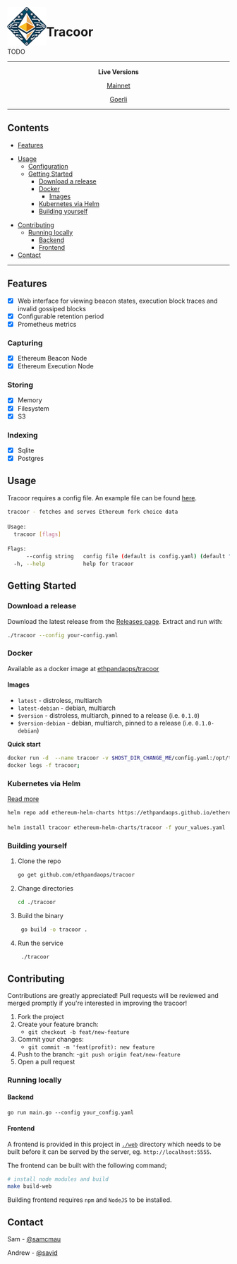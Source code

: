 <img align="left" src="./web/src/assets//logo.png" width="88">
<h1>Tracoor</h1>


TODO

----------

<p align="center">
  <b> Live Versions </b>
</p>
<p align="center">
  <a href="https://tracoor.mainnet.ethpandaops.io" target="_blank">Mainnet</a>
</p>
<p align="center">
  <a href="https://tracoor.goerli.ethpandaops.io" target="_blank">Goerli</a>
</p>

----------
## Contents

* [Features](#features)
- [Usage](#usage) 
  * [Configuration](#configuration)
  * [Getting Started](#getting-started)
    + [Download a release](#download-a-release)
    + [Docker](#docker)
      - [Images](#images)
    + [Kubernetes via Helm](#kubernetes-via-helm)
    + [Building yourself](#building-yourself)
* [Contributing](#contributing)
  + [Running locally](#running-locally)
    - [Backend](#backend)
    - [Frontend](#frontend)
* [Contact](#contact)

----------


## Features

* [x] Web interface for viewing beacon states, execution block traces and invalid gossiped blocks
* [x] Configurable retention period
* [x] Prometheus metrics

### Capturing

* [x] Ethereum Beacon Node
* [x] Ethereum Execution Node

### Storing

* [x] Memory
* [x] Filesystem
* [x] S3

### Indexing

* [x] Sqlite
* [x] Postgres

## Usage

Tracoor requires a config file. An example file can be found [here](https://github.com/ethpandaops/tracoor/blob/master/example_config.yaml).

```bash
tracoor - fetches and serves Ethereum fork choice data

Usage:
  tracoor [flags]

Flags:
      --config string   config file (default is config.yaml) (default "config.yaml")
  -h, --help            help for tracoor
```

## Getting Started

### Download a release

Download the latest release from the [Releases page](https://github.com/ethpandaops/tracoor/releases). Extract and run with:

```bash
./tracoor --config your-config.yaml
```

### Docker

Available as a docker image at [ethpandaops/tracoor](https://hub.docker.com/r/ethpandaops/tracoor/tags)
#### Images

- `latest` - distroless, multiarch
- `latest-debian` - debian, multiarch
- `$version` - distroless, multiarch, pinned to a release (i.e. `0.1.0`)
- `$version-debian` - debian, multiarch, pinned to a release (i.e. `0.1.0-debian`)

**Quick start**

```bash
docker run -d  --name tracoor -v $HOST_DIR_CHANGE_ME/config.yaml:/opt/tracoor/config.yaml -p 9090:9090 -p 5555:5555 -it ethpandaops/tracoor:latest --config /opt/tracoor/config.yaml;
docker logs -f tracoor;
```

### Kubernetes via Helm

[Read more](https://github.com/skylenet/ethereum-helm-charts/tree/master/charts/tracoor)

```bash
helm repo add ethereum-helm-charts https://ethpandaops.github.io/ethereum-helm-charts

helm install tracoor ethereum-helm-charts/tracoor -f your_values.yaml
```

### Building yourself

1. Clone the repo
   ```sh
   go get github.com/ethpandaops/tracoor
   ```
2. Change directories
   ```sh
   cd ./tracoor
   ```
3. Build the binary
   ```sh  
    go build -o tracoor .
   ```
4. Run the service
   ```sh  
    ./tracoor
   ```

## Contributing

Contributions are greatly appreciated! Pull requests will be reviewed and merged promptly if you're interested in improving the tracoor!

1. Fork the project
2. Create your feature branch:
    - `git checkout -b feat/new-feature`
3. Commit your changes:
    - `git commit -m 'feat(profit): new feature`
4. Push to the branch:
    -`git push origin feat/new-feature`
5. Open a pull request

### Running locally
#### Backend
```
go run main.go --config your_config.yaml
```

#### Frontend

A frontend is provided in this project in [`./web`](https://github.com/ethpandaops/tracoor/blob/master/example_config.yaml) directory which needs to be built before it can be served by the server, eg. `http://localhost:5555`.

The frontend can be built with the following command;
```bash
# install node modules and build
make build-web
```

Building frontend requires `npm` and `NodeJS` to be installed.


## Contact

Sam - [@samcmau](https://twitter.com/samcmau)

Andrew - [@savid](https://twitter.com/Savid)
